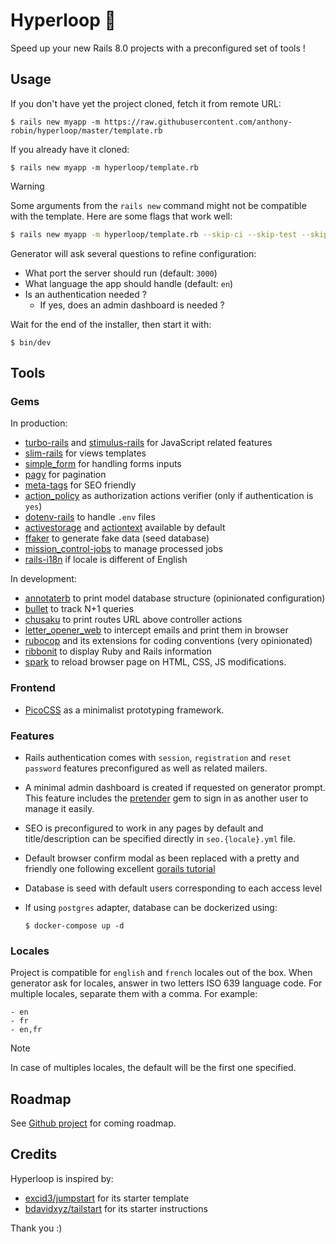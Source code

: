 # Hyperloop 🚄

Speed up your new Rails 8.0 projects with a preconfigured set of tools !

## Usage

If you don't have yet the project cloned, fetch it from remote URL:

```shell
$ rails new myapp -m https://raw.githubusercontent.com/anthony-robin/hyperloop/master/template.rb
```

If you already have it cloned:

```shell
$ rails new myapp -m hyperloop/template.rb
```

> [!WARNING]
> Some arguments from the `rails new` command might not be compatible with the template. Here are some flags that work well:
>
> ```bash
> $ rails new myapp -m hyperloop/template.rb --skip-ci --skip-test --skip-system-test --skip-brakeman --skip-active-storage --skip-action-text --skip-action-mailbox --skip-kamal --skip-git
> ```

Generator will ask several questions to refine configuration:
- What port the server should run (default: `3000`)
- What language the app should handle (default: `en`)
- Is an authentication needed ?
  - If yes, does an admin dashboard is needed ?

Wait for the end of the installer, then start it with:

```shell
$ bin/dev
```

## Tools

### Gems

In production:

- [turbo-rails](https://github.com/hotwired/turbo-rails) and [stimulus-rails]() for JavaScript related features
- [slim-rails](https://github.com/slim-template/slim-rails) for views templates
- [simple_form](https://github.com/heartcombo/simple_form/) for handling forms inputs
- [pagy](https://github.com/ddnexus/pagy) for pagination
- [meta-tags](https://github.com/kpumuk/meta-tags) for SEO friendly
- [action_policy](https://github.com/palkan/action_policy) as authorization actions verifier (only if authentication is `yes`)
- [dotenv-rails](https://github.com/bkeepers/dotenv) to handle `.env` files
- [activestorage](https://github.com/rails/rails/tree/main/activestorage) and [actiontext](https://github.com/rails/rails/tree/main/actiontext) available by default
- [ffaker](https://github.com/ffaker/ffaker) to generate fake data (seed database)
- [mission_control-jobs](https://github.com/rails/mission_control-jobs) to manage processed jobs
- [rails-i18n](https://github.com/svenfuchs/rails-i18n) if locale is different of English

In development:

- [annotaterb](https://github.com/drwl/annotaterb) to print model database structure (opinionated configuration)
- [bullet](https://github.com/flyerhzm/bullet) to track N+1 queries
- [chusaku](https://github.com/nshki/chusaku) to print routes URL above controller actions
- [letter_opener_web](https://github.com/fgrehm/letter_opener_web) to intercept emails and print them in browser
- [rubocop](https://github.com/rubocop/rubocop) and its extensions for coding conventions (very opinionated)
- [ribbonit](https://github.com/anthony-robin/ribbonit) to display Ruby and Rails information
- [spark](https://github.com/hotwired/spark) to reload browser page on HTML, CSS, JS modifications.

### Frontend

- [PicoCSS](https://github.com/Yohn/PicoCSS) as a minimalist prototyping framework.

### Features

- Rails authentication comes with `session`, `registration` and `reset password` features preconfigured as well as related mailers.
- A minimal admin dashboard is created if requested on generator prompt. This feature includes the [pretender](https://github.com/ankane/pretender) gem to sign in as another user to manage it easily.
- SEO is preconfigured to work in any pages by default and title/description can be specified directly in `seo.{locale}.yml` file.
- Default browser confirm modal as been replaced with a pretty and friendly one following excellent [gorails tutorial](https://gorails.com/episodes/custom-hotwire-turbo-confirm-modals)
- Database is seed with default users corresponding to each access level
- If using `postgres` adapter, database can be dockerized using:

  ```shell
  $ docker-compose up -d
  ```

### Locales

Project is compatible for `english` and `french` locales out of the box. When generator ask for locales, answer in two letters ISO 639 language code. For multiple locales, separate them with a comma. For example:

```
- en
- fr
- en,fr
```

> [!NOTE]
> In case of multiples locales, the default will be the first one specified.

## Roadmap

See [Github project](https://github.com/users/anthony-robin/projects/2) for coming roadmap.

## Credits

Hyperloop is inspired by:

- [excid3/jumpstart](https://github.com/excid3/jumpstart) for its starter template
- [bdavidxyz/tailstart](https://github.com/bdavidxyz/tailstart) for its starter instructions

Thank you :)
